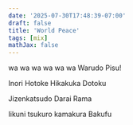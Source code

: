 ```yaml
---
date: '2025-07-30T17:48:39-07:00'
draft: false
title: 'World Peace'
tags: [mix]
mathJax: false
---
```


wa wa wa wa wa wa Warudo Pisu!

Inori Hotoke Hikakuka Dotoku

Jizenkatsudo Darai Rama

Iikuni tsukuro kamakura Bakufu


